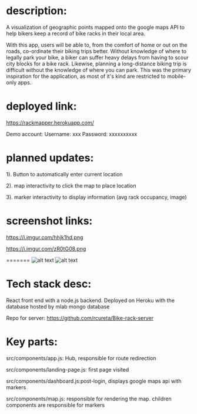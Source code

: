 description:
=======

A visualization of geographic points mapped onto the google maps API to help bikers keep a record of bike racks in their local area.

With this app, users will be able to, from the comfort of home or out on the roads, co-ordinate their biking trips better. Without knowledge of where to legally park your bike, a biker can suffer heavy delays from having to scour city blocks for a bike rack. Likewise, planning a long-distance biking trip is difficult without the knowledge of where you can park. This was the primary inspiration for the application, as most of it's kind are restricted to mobile-only apps.

deployed link:
=======

https://rackmapper.herokuapp.com/

Demo account:
Username: xxx
Password: xxxxxxxxxx

planned updates:
=======

1). Button to automatically enter current location

2). map interactivity to click the map to place location

3). marker interactivity to display information (avg rack occupancy, image)



screenshot links:
=======

https://i.imgur.com/hhjk1hd.png

https://i.imgur.com/zR0tG08.png

=======
![alt text](https://i.imgur.com/rR3rWjW.png)
![alt text](https://i.imgur.com/jUt0AjB.png)


Tech stack desc:
=======

React front end with a node.js backend. Deployed on Heroku with the database hosted by mlab mongo database

Repo for server:
https://github.com/rcureta/Bike-rack-server

Key parts: 
=======


src/components/app.js: Hub, responsible for route redirection

src/components/landing-page.js: first page visited

src/components/dashboard.js:post-login, displays google maps api with markers

src/components/map.js: responsible for rendering the map. children components are responsible for markers

